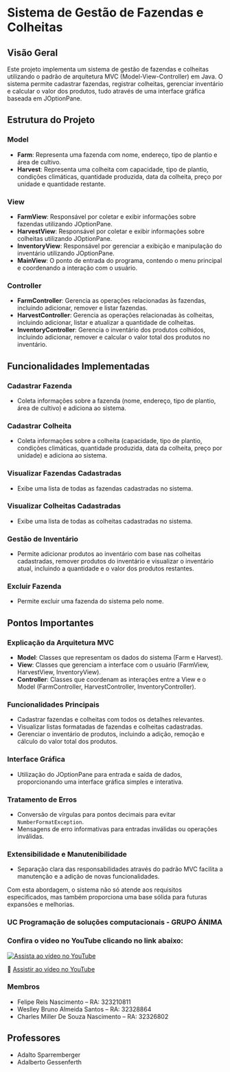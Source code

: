 # Sistema de Gestão de Fazendas e Colheitas 

## Visão Geral
Este projeto implementa um sistema de gestão de fazendas e colheitas utilizando o padrão de arquitetura MVC (Model-View-Controller) em Java. O sistema permite cadastrar fazendas, registrar colheitas, gerenciar inventário e calcular o valor dos produtos, tudo através de uma interface gráfica baseada em JOptionPane.

## Estrutura do Projeto

### Model
- **Farm**: Representa uma fazenda com nome, endereço, tipo de plantio e área de cultivo.
- **Harvest**: Representa uma colheita com capacidade, tipo de plantio, condições climáticas, quantidade produzida, data da colheita, preço por unidade e quantidade restante.

### View
- **FarmView**: Responsável por coletar e exibir informações sobre fazendas utilizando JOptionPane.
- **HarvestView**: Responsável por coletar e exibir informações sobre colheitas utilizando JOptionPane.
- **InventoryView**: Responsável por gerenciar a exibição e manipulação do inventário utilizando JOptionPane.
- **MainView**: O ponto de entrada do programa, contendo o menu principal e coordenando a interação com o usuário.

### Controller
- **FarmController**: Gerencia as operações relacionadas às fazendas, incluindo adicionar, remover e listar fazendas.
- **HarvestController**: Gerencia as operações relacionadas às colheitas, incluindo adicionar, listar e atualizar a quantidade de colheitas.
- **InventoryController**: Gerencia o inventário dos produtos colhidos, incluindo adicionar, remover e calcular o valor total dos produtos no inventário.

## Funcionalidades Implementadas

### Cadastrar Fazenda
- Coleta informações sobre a fazenda (nome, endereço, tipo de plantio, área de cultivo) e adiciona ao sistema.

### Cadastrar Colheita
- Coleta informações sobre a colheita (capacidade, tipo de plantio, condições climáticas, quantidade produzida, data da colheita, preço por unidade) e adiciona ao sistema.

### Visualizar Fazendas Cadastradas
- Exibe uma lista de todas as fazendas cadastradas no sistema.

### Visualizar Colheitas Cadastradas
- Exibe uma lista de todas as colheitas cadastradas no sistema.

### Gestão de Inventário
- Permite adicionar produtos ao inventário com base nas colheitas cadastradas, remover produtos do inventário e visualizar o inventário atual, incluindo a quantidade e o valor dos produtos restantes.

### Excluir Fazenda
- Permite excluir uma fazenda do sistema pelo nome.

## Pontos Importantes

### Explicação da Arquitetura MVC
- **Model**: Classes que representam os dados do sistema (Farm e Harvest).
- **View**: Classes que gerenciam a interface com o usuário (FarmView, HarvestView, InventoryView).
- **Controller**: Classes que coordenam as interações entre a View e o Model (FarmController, HarvestController, InventoryController).

### Funcionalidades Principais
- Cadastrar fazendas e colheitas com todos os detalhes relevantes.
- Visualizar listas formatadas de fazendas e colheitas cadastradas.
- Gerenciar o inventário de produtos, incluindo a adição, remoção e cálculo do valor total dos produtos.

### Interface Gráfica
- Utilização do JOptionPane para entrada e saída de dados, proporcionando uma interface gráfica simples e interativa.

### Tratamento de Erros
- Conversão de vírgulas para pontos decimais para evitar `NumberFormatException`.
- Mensagens de erro informativas para entradas inválidas ou operações inválidas.

### Extensibilidade e Manutenibilidade
- Separação clara das responsabilidades através do padrão MVC facilita a manutenção e a adição de novas funcionalidades.

Com esta abordagem, o sistema não só atende aos requisitos especificados, mas também proporciona uma base sólida para futuras expansões e melhorias.


### UC Programação de soluções computacionais - GRUPO ÁNIMA 

### Confira o vídeo no YouTube clicando no link abaixo:

[![Assista ao vídeo no YouTube](https://img.youtube.com/vi/j_f4Pg0UI7c/0.jpg)](https://www.youtube.com/watch?v=j_f4Pg0UI7c)

🔗 [Assistir ao vídeo no YouTube](https://www.youtube.com/watch?v=j_f4Pg0UI7c)

### Membros

- Felipe Reis Nascimento – RA: 323210811
- Weslley Bruno Almeida Santos – RA: 32328864
- Charles Miller De Souza Nascimento – RA: 32326802

## Professores
- Adalto Sparremberger
- Adalberto Gessenferth
